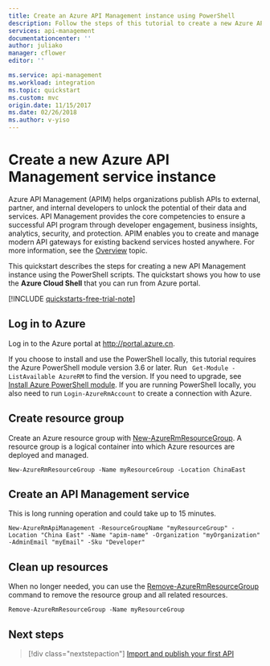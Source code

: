 ```yaml
---
title: Create an Azure API Management instance using PowerShell
description: Follow the steps of this tutorial to create a new Azure API Management instance.
services: api-management
documentationcenter: ''
author: juliako
manager: cflower
editor: ''

ms.service: api-management
ms.workload: integration
ms.topic: quickstart
ms.custom: mvc
origin.date: 11/15/2017
ms.date: 02/26/2018
ms.author: v-yiso
---
```


# Create a new Azure API Management service instance

Azure API Management (APIM) helps organizations publish APIs to external, partner, and internal developers to unlock the potential of their data and services. API Management provides the core competencies to ensure a successful API program through developer engagement, business insights, analytics, security, and protection. APIM  enables you to create and manage modern API gateways for existing backend services hosted anywhere. For more information, see the [Overview](api-management-key-concepts.md) topic.

This quickstart describes the steps for creating a new API Management instance using the PowerShell scripts. The quickstart shows you how to use the **Azure Cloud Shell** that you can run from Azure portal.

[!INCLUDE [quickstarts-free-trial-note](../../includes/quickstarts-free-trial-note.md)]

## Log in to Azure

Log in to the Azure portal at http://portal.azure.cn.


If you choose to install and use the PowerShell locally, this tutorial requires the Azure PowerShell module version 3.6 or later. Run ` Get-Module -ListAvailable AzureRM` to find the version. If you need to upgrade, see [Install Azure PowerShell module](/powershell/azure/install-azurerm-ps). If you are running PowerShell locally, you also need to run `Login-AzureRmAccount` to create a connection with Azure.


## Create resource group

Create an Azure resource group with [New-AzureRmResourceGroup](/powershell/module/azurerm.resources/new-azurermresourcegroup). A resource group is a logical container into which Azure resources are deployed and managed. 

```azurepowershell-interactive
New-AzureRmResourceGroup -Name myResourceGroup -Location ChinaEast
```

## Create an API Management service

This is long running operation and could take up to 15 minutes.

```azurepowershell-interactive
New-AzureRmApiManagement -ResourceGroupName "myResourceGroup" -Location "China East" -Name "apim-name" -Organization "myOrganization" -AdminEmail "myEmail" -Sku "Developer"
```

## Clean up resources

When no longer needed, you can use the [Remove-AzureRmResourceGroup](/powershell/module/azurerm.resources/remove-azurermresourcegroup) command to remove the resource group and all related resources.

```azurepowershell-interactive
Remove-AzureRmResourceGroup -Name myResourceGroup
```

## Next steps

> [!div class="nextstepaction"]
> [Import and publish your first API](import-and-publish.md)
